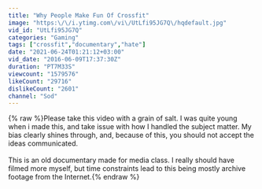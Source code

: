 ```yaml
---
title: "Why People Make Fun Of Crossfit"
image: "https:\/\/i.ytimg.com\/vi\/UtLfi95JG7Q\/hqdefault.jpg"
vid_id: "UtLfi95JG7Q"
categories: "Gaming"
tags: ["crossfit","documentary","hate"]
date: "2021-06-24T01:21:12+03:00"
vid_date: "2016-06-09T17:37:30Z"
duration: "PT7M33S"
viewcount: "1579576"
likeCount: "29716"
dislikeCount: "2601"
channel: "Sod"
---
```

{% raw %}Please take this video with a grain of salt. I was quite young when i made this, and take issue with how I handled the subject matter. My bias clearly shines through, and, because of this, you should not accept the ideas communicated. <br /><br />This is an old documentary made for media class. I really should have filmed more myself, but time constraints lead to this being mostly archive footage from the Internet.{% endraw %}
